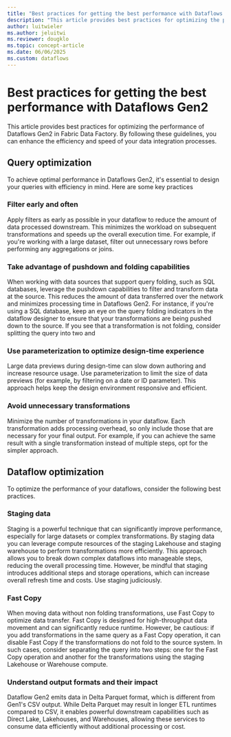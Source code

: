 ```yaml
---
title: "Best practices for getting the best performance with Dataflows Gen2 in Fabric Data Factory"
description: "This article provides best practices for optimizing the performance of Dataflows Gen2 in Fabric Data Factory. By following these guidelines, you can enhance the efficiency and speed of your data integration processes."
author: luitwieler
ms.author: jeluitwi
ms.reviewer: dougklo
ms.topic: concept-article
ms.date: 06/06/2025
ms.custom: dataflows
---
```


# Best practices for getting the best performance with Dataflows Gen2

This article provides best practices for optimizing the performance of Dataflows Gen2 in Fabric Data Factory. By following these guidelines, you can enhance the efficiency and speed of your data integration processes.

## Query optimization

To achieve optimal performance in Dataflows Gen2, it's essential to design your queries with efficiency in mind. Here are some key practices

### Filter early and often

Apply filters as early as possible in your dataflow to reduce the amount of data processed downstream. This minimizes the workload on subsequent transformations and speeds up the overall execution time. For example, if you're working with a large dataset, filter out unnecessary rows before performing any aggregations or joins.

### Take advantage of pushdown and folding capabilities

When working with data sources that support query folding, such as SQL databases, leverage the pushdown capabilities to filter and transform data at the source. This reduces the amount of data transferred over the network and minimizes processing time in Dataflows Gen2. For instance, if you're using a SQL database, keep an eye on the query folding indicators in the dataflow designer to ensure that your transformations are being pushed down to the source. If you see that a transformation is not folding, consider splitting the query into two and

### Use parameterization to optimize design-time experience

Large data previews during design-time can slow down authoring and increase resource usage. Use parameterization to limit the size of data previews (for example, by filtering on a date or ID parameter). This approach helps keep the design environment responsive and efficient.

### Avoid unnecessary transformations

Minimize the number of transformations in your dataflow. Each transformation adds processing overhead, so only include those that are necessary for your final output. For example, if you can achieve the same result with a single transformation instead of multiple steps, opt for the simpler approach.

## Dataflow optimization

To optimize the performance of your dataflows, consider the following best practices.

### Staging data

Staging is a powerful technique that can significantly improve performance, especially for large datasets or complex transformations. By staging data you can leverage compute resources of the staging Lakehouse and staging warehouse to perform transformations more efficiently. This approach allows you to break down complex dataflows into manageable steps, reducing the overall processing time. However, be mindful that staging introduces additional steps and storage operations, which can increase overall refresh time and costs. Use staging judiciously.

### Fast Copy

When moving data without non folding transformations, use Fast Copy to optimize data transfer. Fast Copy is designed for high-throughput data movement and can significantly reduce runtime. However, be cautious: if you add transformations in the same query as a Fast Copy operation, it can disable Fast Copy if the transformations do not fold to the source system. In such cases, consider separating the query into two steps: one for the Fast Copy operation and another for the transformations using the staging Lakehouse or Warehouse compute.

### Understand output formats and their impact

Dataflow Gen2 emits data in Delta Parquet format, which is different from Gen1's CSV output. While Delta Parquet may result in longer ETL runtimes compared to CSV, it enables powerful downstream capabilities such as Direct Lake, Lakehouses, and Warehouses, allowing these services to consume data efficiently without additional processing or cost.


